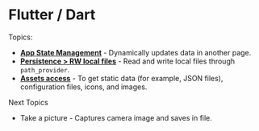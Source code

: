 # Flutter / Dart
Topics:
- [**<u>App State Management</u>**](https://github.com/rogerio-ushiro/flutter/tree/main/app_state_management) - Dynamically updates data in another page.
- [**<u>Persistence > RW local files</u>**](https://github.com/rogerio-ushiro/flutter/tree/main/persistence_read_and_write_files) - Read and write local files through `path_provider`.
- [**<u>Assets access</u>**](https://github.com/rogerio-ushiro/flutter/tree/main/assets_access) - To get static data (for example, JSON files), configuration files, icons, and images.

Next Topics
- Take a picture - Captures camera image and saves in file.